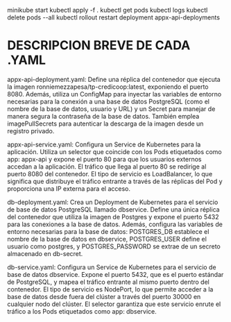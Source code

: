 minikube start
kubectl apply -f .
kubectl get pods
kubectl logs 
kubectl delete pods --all
kubectl rollout restart deployment appx-api-deployments

# DESCRIPCION BREVE DE CADA .YAML

appx-api-deployment.yaml:
    Define una réplica del contenedor que ejecuta la imagen ronniemezzapesa/tp-credicoop:latest, exponiendo el puerto 8080. 
    Además, utiliza un ConfigMap para inyectar las variables de entorno necesarias para la conexión a una base de datos PostgreSQL (como el nombre de la base de datos, usuario y URL) y un Secret para manejar de manera segura la contraseña de la base de datos. 
    También emplea imagePullSecrets para autenticar la descarga de la imagen desde un registro privado.

appx-api-service.yaml:
    Configura un Service de Kubernetes para la aplicación. Utiliza un selector que coincide con los Pods etiquetados como app: appx-api y expone el puerto 80 para que los usuarios externos accedan a la aplicación. 
    El tráfico que llega al puerto 80 se redirige al puerto 8080 del contenedor. 
    El tipo de servicio es LoadBalancer, lo que significa que distribuye el tráfico entrante a través de las réplicas del Pod y proporciona una IP externa para el acceso.

db-deployment.yaml:
    Crea un Deployment de Kubernetes para el servicio de base de datos PostgreSQL llamado dbservice. Define una única réplica del contenedor que utiliza la imagen de Postgres y expone el puerto 5432 para las conexiones a la base de datos. Además, configura las variables de entorno necesarias para la base de datos: POSTGRES_DB establece el nombre de la base de datos en dbservice, POSTGRES_USER define el usuario como postgres, y POSTGRES_PASSWORD se extrae de un secreto almacenado en db-secret.

db-service.yaml:
    Configura un Service de Kubernetes para el servicio de base de datos dbservice. Expone el puerto 5432, que es el puerto estándar de PostgreSQL, y mapea el tráfico entrante al mismo puerto dentro del contenedor. El tipo de servicio es NodePort, lo que permite acceder a la base de datos desde fuera del clúster a través del puerto 30000 en cualquier nodo del clúster. El selector garantiza que este servicio enrute el tráfico a los Pods etiquetados como app: dbservice.
